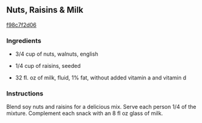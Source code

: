 ## Nuts, Raisins & Milk

[f98c7f2d06](http://www.kraftrecipes.com/recipes/nuts-raisins-milk-59021.aspx)

### Ingredients

 - 3/4 cup of nuts, walnuts, english

 - 1/4 cup of raisins, seeded

 - 32 fl. oz of milk, fluid, 1% fat, without added vitamin a and vitamin d

### Instructions

Blend soy nuts and raisins for a delicious mix. Serve each person 1/4 of the mixture. Complement each snack with an 8 fl oz glass of milk.